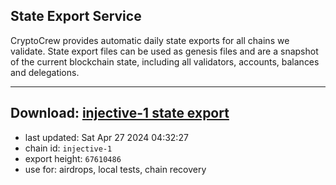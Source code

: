 ## State Export Service
CryptoCrew provides automatic daily state exports for all chains we validate. State export files can be used as genesis files and are a snapshot of the current blockchain state, including all validators, accounts, balances and delegations.

---
**Download: [injective-1 state export](https://dl-eu2.ccvalidators.com/SERVICE/injective/injective-1_export_67610486.json)**
---

- last updated: Sat Apr 27 2024 04:32:27
- chain id: `injective-1`
- export height: `67610486`
- use for: airdrops, local tests, chain recovery
